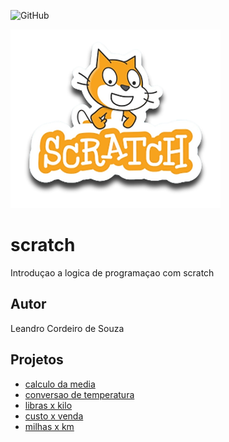 ![GitHub](https://img.shields.io/github/license/leandrocsouza12/scratch?style=plastic)

![Scratch](https://github.com/leandrocsouza12/scratch/blob/main/assets/icons/scratch.png)

# scratch
Introduçao a logica de programaçao com scratch
## Autor
Leandro Cordeiro de Souza

## Projetos
- [calculo da media](https://scratch.mit.edu/projects/881967013/editor)
- [conversao de temperatura](https://scratch.mit.edu/projects/882921533/editor)
- [libras x kilo](https://scratch.mit.edu/projects/884623502/editor)
- [custo x venda](https://scratch.mit.edu/projects/884629932/editor)
- [milhas x km](https://scratch.mit.edu/projects/884617829/editor)
